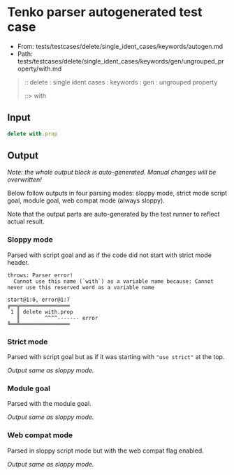 # Tenko parser autogenerated test case

- From: tests/testcases/delete/single_ident_cases/keywords/autogen.md
- Path: tests/testcases/delete/single_ident_cases/keywords/gen/ungrouped_property/with.md

> :: delete : single ident cases : keywords : gen : ungrouped property
>
> ::> with

## Input


`````js
delete with.prop
`````

## Output

_Note: the whole output block is auto-generated. Manual changes will be overwritten!_

Below follow outputs in four parsing modes: sloppy mode, strict mode script goal, module goal, web compat mode (always sloppy).

Note that the output parts are auto-generated by the test runner to reflect actual result.

### Sloppy mode

Parsed with script goal and as if the code did not start with strict mode header.

`````
throws: Parser error!
  Cannot use this name (`with`) as a variable name because: Cannot never use this reserved word as a variable name

start@1:0, error@1:7
╔══╦════════════════
 1 ║ delete with.prop
   ║        ^^^^------- error
╚══╩════════════════

`````

### Strict mode

Parsed with script goal but as if it was starting with `"use strict"` at the top.

_Output same as sloppy mode._

### Module goal

Parsed with the module goal.

_Output same as sloppy mode._

### Web compat mode

Parsed in sloppy script mode but with the web compat flag enabled.

_Output same as sloppy mode._
